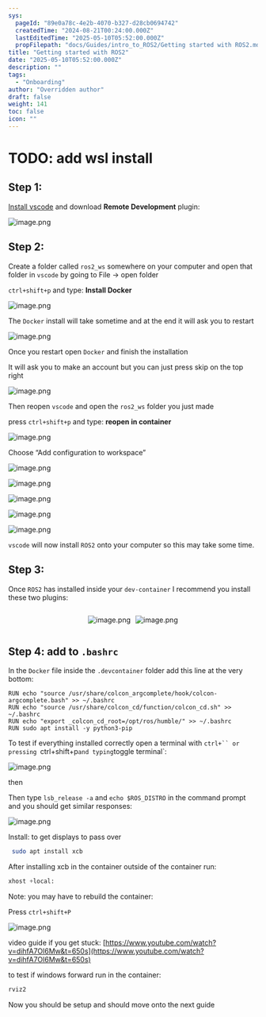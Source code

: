 ```yaml
---
sys:
  pageId: "89e0a78c-4e2b-4070-b327-d28cb0694742"
  createdTime: "2024-08-21T00:24:00.000Z"
  lastEditedTime: "2025-05-10T05:52:00.000Z"
  propFilepath: "docs/Guides/intro_to_ROS2/Getting started with ROS2.md"
title: "Getting started with ROS2"
date: "2025-05-10T05:52:00.000Z"
description: ""
tags:
  - "Onboarding"
author: "Overridden author"
draft: false
weight: 141
toc: false
icon: ""
---
```


# TODO: add wsl install

## Step 1:

[Install vscode](https://code.visualstudio.com/download) and download **Remote Development** plugin:

![image.png](https://prod-files-secure.s3.us-west-2.amazonaws.com/d518164a-d88e-44d1-a4ee-3adb3bd8bce0/efb52993-1881-4a40-b95e-6f020334f022/image.png?X-Amz-Algorithm=AWS4-HMAC-SHA256&X-Amz-Content-Sha256=UNSIGNED-PAYLOAD&X-Amz-Credential=ASIAZI2LB46667S55RU5%2F20250612%2Fus-west-2%2Fs3%2Faws4_request&X-Amz-Date=20250612T150953Z&X-Amz-Expires=3600&X-Amz-Security-Token=IQoJb3JpZ2luX2VjEBYaCXVzLXdlc3QtMiJHMEUCIQDJHSUrly2huzytJ5ypYLvpPUZxVVN00hu3g7W9qSzEgwIgTa7pJeLUsZ%2BfkwdHBj%2F4%2Brd8wESc4ypd7LibcRqyMwsqiAQI7%2F%2F%2F%2F%2F%2F%2F%2F%2F%2F%2FARAAGgw2Mzc0MjMxODM4MDUiDHX7vjK8CAc1jMypeCrcA%2BZhMZhpSHNwSg56Zz1140Wslb3A%2F8XPz4rhiN6dc3piUieDOOlDSKlx8KSo31qEZOprKJ2VL7RbYsqHZqPcLn1oYFvAY2WzjxXpEK7mqV99Nbk9dg5BUVkixNef%2BY9omRjMGjUrMrlwdPAsZ9P4h7CqXzKvA4QvfO91x4WKxgIbSnIzOkbLgAw0WyEw%2FH7aD9QGOQBZeogZC7D2SKipaB0alX0oYwjDIwiL10hsORVHiUTNQJQrnJXFLCi2m2tnWYBS0NfKOMw1BtN%2BaRaXDe719OXdmrZf16T5yaB2G9HkGDd3BfImtiOKrcd8fVpTZf6Hk%2FS3a4WxHLRLH8pP5k6%2FR6HCfOhm1mNMyKfTx%2FkP8nQ89uAcrM53RfKqWrIVyIvuateEoXo%2BKPYOcd%2ByqnrUpVBHlqdjGZRZyvOTOdAFvCOI51LW9c62saZCZpM2ybJ6fhzD%2FDu4X9l0e%2BJma2eDDTUklmYJt0aDiR0iq%2B%2Bm7xLXs1Awx869mqsiRW9cvGr512q%2B1ycxpmqo42PLVwKpkVoGwdd%2FLt07DNwVWFbHLIA0gEaFQipjKCtukrzxuEWgkq0f3jMFtTn3eBpjHbax%2FdnV7E1HOlU3TUpwFl4Vg5kgOW51cTzzD75oMNusq8IGOqUBr5qamNddtcR7YTiuyMDoblsEaMXFmnLlEHYLnp3ItLF8NsMVrkTmF%2FXbV%2BfFgAxRMAb6yi%2BjfkLH6beI7mgYkcrf8PiT7Z62udRX9pjSYqMJzfVpTSZ1Nzy1MqUHDrEbBNPyJ8dzRLTteVZv911hHWn3xSS13NSEtkOC%2FC1quKjPCQjbH%2BW6Qhdo6GZPOmsPsWyLuKE04hu4Q7jJBLntcsbd4IZR&X-Amz-Signature=2ae5e1f268ee95f63bdf4017ff7e9dcc70e86bbc6b6bea873a17b8a149a2b943&X-Amz-SignedHeaders=host&x-amz-checksum-mode=ENABLED&x-id=GetObject)

## Step 2:

Create a folder called `ros2_ws` somewhere on your computer and open that folder in `vscode` by going to File → open folder 

`ctrl+shift+p` and type: **Install Docker**

![image.png](https://prod-files-secure.s3.us-west-2.amazonaws.com/d518164a-d88e-44d1-a4ee-3adb3bd8bce0/2269dc0e-1cd5-47ff-bceb-c04ad9b2eab0/image.png?X-Amz-Algorithm=AWS4-HMAC-SHA256&X-Amz-Content-Sha256=UNSIGNED-PAYLOAD&X-Amz-Credential=ASIAZI2LB46667S55RU5%2F20250612%2Fus-west-2%2Fs3%2Faws4_request&X-Amz-Date=20250612T150953Z&X-Amz-Expires=3600&X-Amz-Security-Token=IQoJb3JpZ2luX2VjEBYaCXVzLXdlc3QtMiJHMEUCIQDJHSUrly2huzytJ5ypYLvpPUZxVVN00hu3g7W9qSzEgwIgTa7pJeLUsZ%2BfkwdHBj%2F4%2Brd8wESc4ypd7LibcRqyMwsqiAQI7%2F%2F%2F%2F%2F%2F%2F%2F%2F%2F%2FARAAGgw2Mzc0MjMxODM4MDUiDHX7vjK8CAc1jMypeCrcA%2BZhMZhpSHNwSg56Zz1140Wslb3A%2F8XPz4rhiN6dc3piUieDOOlDSKlx8KSo31qEZOprKJ2VL7RbYsqHZqPcLn1oYFvAY2WzjxXpEK7mqV99Nbk9dg5BUVkixNef%2BY9omRjMGjUrMrlwdPAsZ9P4h7CqXzKvA4QvfO91x4WKxgIbSnIzOkbLgAw0WyEw%2FH7aD9QGOQBZeogZC7D2SKipaB0alX0oYwjDIwiL10hsORVHiUTNQJQrnJXFLCi2m2tnWYBS0NfKOMw1BtN%2BaRaXDe719OXdmrZf16T5yaB2G9HkGDd3BfImtiOKrcd8fVpTZf6Hk%2FS3a4WxHLRLH8pP5k6%2FR6HCfOhm1mNMyKfTx%2FkP8nQ89uAcrM53RfKqWrIVyIvuateEoXo%2BKPYOcd%2ByqnrUpVBHlqdjGZRZyvOTOdAFvCOI51LW9c62saZCZpM2ybJ6fhzD%2FDu4X9l0e%2BJma2eDDTUklmYJt0aDiR0iq%2B%2Bm7xLXs1Awx869mqsiRW9cvGr512q%2B1ycxpmqo42PLVwKpkVoGwdd%2FLt07DNwVWFbHLIA0gEaFQipjKCtukrzxuEWgkq0f3jMFtTn3eBpjHbax%2FdnV7E1HOlU3TUpwFl4Vg5kgOW51cTzzD75oMNusq8IGOqUBr5qamNddtcR7YTiuyMDoblsEaMXFmnLlEHYLnp3ItLF8NsMVrkTmF%2FXbV%2BfFgAxRMAb6yi%2BjfkLH6beI7mgYkcrf8PiT7Z62udRX9pjSYqMJzfVpTSZ1Nzy1MqUHDrEbBNPyJ8dzRLTteVZv911hHWn3xSS13NSEtkOC%2FC1quKjPCQjbH%2BW6Qhdo6GZPOmsPsWyLuKE04hu4Q7jJBLntcsbd4IZR&X-Amz-Signature=58bc32a10b76f70bf033cbbc3f74df136651fabc269a32c811752b8b2fd79363&X-Amz-SignedHeaders=host&x-amz-checksum-mode=ENABLED&x-id=GetObject)

The `Docker` install will take sometime and at the end it will ask you to restart

![image.png](https://prod-files-secure.s3.us-west-2.amazonaws.com/d518164a-d88e-44d1-a4ee-3adb3bd8bce0/ed233f78-be33-4b1f-b89c-9c346c0e961e/image.png?X-Amz-Algorithm=AWS4-HMAC-SHA256&X-Amz-Content-Sha256=UNSIGNED-PAYLOAD&X-Amz-Credential=ASIAZI2LB46667S55RU5%2F20250612%2Fus-west-2%2Fs3%2Faws4_request&X-Amz-Date=20250612T150953Z&X-Amz-Expires=3600&X-Amz-Security-Token=IQoJb3JpZ2luX2VjEBYaCXVzLXdlc3QtMiJHMEUCIQDJHSUrly2huzytJ5ypYLvpPUZxVVN00hu3g7W9qSzEgwIgTa7pJeLUsZ%2BfkwdHBj%2F4%2Brd8wESc4ypd7LibcRqyMwsqiAQI7%2F%2F%2F%2F%2F%2F%2F%2F%2F%2F%2FARAAGgw2Mzc0MjMxODM4MDUiDHX7vjK8CAc1jMypeCrcA%2BZhMZhpSHNwSg56Zz1140Wslb3A%2F8XPz4rhiN6dc3piUieDOOlDSKlx8KSo31qEZOprKJ2VL7RbYsqHZqPcLn1oYFvAY2WzjxXpEK7mqV99Nbk9dg5BUVkixNef%2BY9omRjMGjUrMrlwdPAsZ9P4h7CqXzKvA4QvfO91x4WKxgIbSnIzOkbLgAw0WyEw%2FH7aD9QGOQBZeogZC7D2SKipaB0alX0oYwjDIwiL10hsORVHiUTNQJQrnJXFLCi2m2tnWYBS0NfKOMw1BtN%2BaRaXDe719OXdmrZf16T5yaB2G9HkGDd3BfImtiOKrcd8fVpTZf6Hk%2FS3a4WxHLRLH8pP5k6%2FR6HCfOhm1mNMyKfTx%2FkP8nQ89uAcrM53RfKqWrIVyIvuateEoXo%2BKPYOcd%2ByqnrUpVBHlqdjGZRZyvOTOdAFvCOI51LW9c62saZCZpM2ybJ6fhzD%2FDu4X9l0e%2BJma2eDDTUklmYJt0aDiR0iq%2B%2Bm7xLXs1Awx869mqsiRW9cvGr512q%2B1ycxpmqo42PLVwKpkVoGwdd%2FLt07DNwVWFbHLIA0gEaFQipjKCtukrzxuEWgkq0f3jMFtTn3eBpjHbax%2FdnV7E1HOlU3TUpwFl4Vg5kgOW51cTzzD75oMNusq8IGOqUBr5qamNddtcR7YTiuyMDoblsEaMXFmnLlEHYLnp3ItLF8NsMVrkTmF%2FXbV%2BfFgAxRMAb6yi%2BjfkLH6beI7mgYkcrf8PiT7Z62udRX9pjSYqMJzfVpTSZ1Nzy1MqUHDrEbBNPyJ8dzRLTteVZv911hHWn3xSS13NSEtkOC%2FC1quKjPCQjbH%2BW6Qhdo6GZPOmsPsWyLuKE04hu4Q7jJBLntcsbd4IZR&X-Amz-Signature=38aad8229fe706192e98b9131526f44e58c9e58502ed08dbd5fb38eb9d9b8c44&X-Amz-SignedHeaders=host&x-amz-checksum-mode=ENABLED&x-id=GetObject)

Once you restart open `Docker` and finish the installation

It will ask you to make an account but you can just press skip on the top right

![image.png](https://prod-files-secure.s3.us-west-2.amazonaws.com/d518164a-d88e-44d1-a4ee-3adb3bd8bce0/21010ad9-1659-4fd9-9f59-9932a09b2a3d/image.png?X-Amz-Algorithm=AWS4-HMAC-SHA256&X-Amz-Content-Sha256=UNSIGNED-PAYLOAD&X-Amz-Credential=ASIAZI2LB46667S55RU5%2F20250612%2Fus-west-2%2Fs3%2Faws4_request&X-Amz-Date=20250612T150953Z&X-Amz-Expires=3600&X-Amz-Security-Token=IQoJb3JpZ2luX2VjEBYaCXVzLXdlc3QtMiJHMEUCIQDJHSUrly2huzytJ5ypYLvpPUZxVVN00hu3g7W9qSzEgwIgTa7pJeLUsZ%2BfkwdHBj%2F4%2Brd8wESc4ypd7LibcRqyMwsqiAQI7%2F%2F%2F%2F%2F%2F%2F%2F%2F%2F%2FARAAGgw2Mzc0MjMxODM4MDUiDHX7vjK8CAc1jMypeCrcA%2BZhMZhpSHNwSg56Zz1140Wslb3A%2F8XPz4rhiN6dc3piUieDOOlDSKlx8KSo31qEZOprKJ2VL7RbYsqHZqPcLn1oYFvAY2WzjxXpEK7mqV99Nbk9dg5BUVkixNef%2BY9omRjMGjUrMrlwdPAsZ9P4h7CqXzKvA4QvfO91x4WKxgIbSnIzOkbLgAw0WyEw%2FH7aD9QGOQBZeogZC7D2SKipaB0alX0oYwjDIwiL10hsORVHiUTNQJQrnJXFLCi2m2tnWYBS0NfKOMw1BtN%2BaRaXDe719OXdmrZf16T5yaB2G9HkGDd3BfImtiOKrcd8fVpTZf6Hk%2FS3a4WxHLRLH8pP5k6%2FR6HCfOhm1mNMyKfTx%2FkP8nQ89uAcrM53RfKqWrIVyIvuateEoXo%2BKPYOcd%2ByqnrUpVBHlqdjGZRZyvOTOdAFvCOI51LW9c62saZCZpM2ybJ6fhzD%2FDu4X9l0e%2BJma2eDDTUklmYJt0aDiR0iq%2B%2Bm7xLXs1Awx869mqsiRW9cvGr512q%2B1ycxpmqo42PLVwKpkVoGwdd%2FLt07DNwVWFbHLIA0gEaFQipjKCtukrzxuEWgkq0f3jMFtTn3eBpjHbax%2FdnV7E1HOlU3TUpwFl4Vg5kgOW51cTzzD75oMNusq8IGOqUBr5qamNddtcR7YTiuyMDoblsEaMXFmnLlEHYLnp3ItLF8NsMVrkTmF%2FXbV%2BfFgAxRMAb6yi%2BjfkLH6beI7mgYkcrf8PiT7Z62udRX9pjSYqMJzfVpTSZ1Nzy1MqUHDrEbBNPyJ8dzRLTteVZv911hHWn3xSS13NSEtkOC%2FC1quKjPCQjbH%2BW6Qhdo6GZPOmsPsWyLuKE04hu4Q7jJBLntcsbd4IZR&X-Amz-Signature=5cfaf4fa24a0a355f1f83391ef51fbb992f1066c76b392f571638ade1ecaa4ab&X-Amz-SignedHeaders=host&x-amz-checksum-mode=ENABLED&x-id=GetObject)

Then reopen `vscode` and open the `ros2_ws` folder you just made

press `ctrl+shift+p` and type: **reopen in container**

![image.png](https://prod-files-secure.s3.us-west-2.amazonaws.com/d518164a-d88e-44d1-a4ee-3adb3bd8bce0/4e93b8c2-41ad-488c-8095-c74205196118/image.png?X-Amz-Algorithm=AWS4-HMAC-SHA256&X-Amz-Content-Sha256=UNSIGNED-PAYLOAD&X-Amz-Credential=ASIAZI2LB46667S55RU5%2F20250612%2Fus-west-2%2Fs3%2Faws4_request&X-Amz-Date=20250612T150953Z&X-Amz-Expires=3600&X-Amz-Security-Token=IQoJb3JpZ2luX2VjEBYaCXVzLXdlc3QtMiJHMEUCIQDJHSUrly2huzytJ5ypYLvpPUZxVVN00hu3g7W9qSzEgwIgTa7pJeLUsZ%2BfkwdHBj%2F4%2Brd8wESc4ypd7LibcRqyMwsqiAQI7%2F%2F%2F%2F%2F%2F%2F%2F%2F%2F%2FARAAGgw2Mzc0MjMxODM4MDUiDHX7vjK8CAc1jMypeCrcA%2BZhMZhpSHNwSg56Zz1140Wslb3A%2F8XPz4rhiN6dc3piUieDOOlDSKlx8KSo31qEZOprKJ2VL7RbYsqHZqPcLn1oYFvAY2WzjxXpEK7mqV99Nbk9dg5BUVkixNef%2BY9omRjMGjUrMrlwdPAsZ9P4h7CqXzKvA4QvfO91x4WKxgIbSnIzOkbLgAw0WyEw%2FH7aD9QGOQBZeogZC7D2SKipaB0alX0oYwjDIwiL10hsORVHiUTNQJQrnJXFLCi2m2tnWYBS0NfKOMw1BtN%2BaRaXDe719OXdmrZf16T5yaB2G9HkGDd3BfImtiOKrcd8fVpTZf6Hk%2FS3a4WxHLRLH8pP5k6%2FR6HCfOhm1mNMyKfTx%2FkP8nQ89uAcrM53RfKqWrIVyIvuateEoXo%2BKPYOcd%2ByqnrUpVBHlqdjGZRZyvOTOdAFvCOI51LW9c62saZCZpM2ybJ6fhzD%2FDu4X9l0e%2BJma2eDDTUklmYJt0aDiR0iq%2B%2Bm7xLXs1Awx869mqsiRW9cvGr512q%2B1ycxpmqo42PLVwKpkVoGwdd%2FLt07DNwVWFbHLIA0gEaFQipjKCtukrzxuEWgkq0f3jMFtTn3eBpjHbax%2FdnV7E1HOlU3TUpwFl4Vg5kgOW51cTzzD75oMNusq8IGOqUBr5qamNddtcR7YTiuyMDoblsEaMXFmnLlEHYLnp3ItLF8NsMVrkTmF%2FXbV%2BfFgAxRMAb6yi%2BjfkLH6beI7mgYkcrf8PiT7Z62udRX9pjSYqMJzfVpTSZ1Nzy1MqUHDrEbBNPyJ8dzRLTteVZv911hHWn3xSS13NSEtkOC%2FC1quKjPCQjbH%2BW6Qhdo6GZPOmsPsWyLuKE04hu4Q7jJBLntcsbd4IZR&X-Amz-Signature=541256ce65d9255b58e366253901e62f364ca5b9524e8b1b9c820c9b2a5a8c5a&X-Amz-SignedHeaders=host&x-amz-checksum-mode=ENABLED&x-id=GetObject)

Choose “Add configuration to workspace”

![image.png](https://prod-files-secure.s3.us-west-2.amazonaws.com/d518164a-d88e-44d1-a4ee-3adb3bd8bce0/9560b282-5060-4989-ba37-97e7b2c22476/image.png?X-Amz-Algorithm=AWS4-HMAC-SHA256&X-Amz-Content-Sha256=UNSIGNED-PAYLOAD&X-Amz-Credential=ASIAZI2LB46667S55RU5%2F20250612%2Fus-west-2%2Fs3%2Faws4_request&X-Amz-Date=20250612T150953Z&X-Amz-Expires=3600&X-Amz-Security-Token=IQoJb3JpZ2luX2VjEBYaCXVzLXdlc3QtMiJHMEUCIQDJHSUrly2huzytJ5ypYLvpPUZxVVN00hu3g7W9qSzEgwIgTa7pJeLUsZ%2BfkwdHBj%2F4%2Brd8wESc4ypd7LibcRqyMwsqiAQI7%2F%2F%2F%2F%2F%2F%2F%2F%2F%2F%2FARAAGgw2Mzc0MjMxODM4MDUiDHX7vjK8CAc1jMypeCrcA%2BZhMZhpSHNwSg56Zz1140Wslb3A%2F8XPz4rhiN6dc3piUieDOOlDSKlx8KSo31qEZOprKJ2VL7RbYsqHZqPcLn1oYFvAY2WzjxXpEK7mqV99Nbk9dg5BUVkixNef%2BY9omRjMGjUrMrlwdPAsZ9P4h7CqXzKvA4QvfO91x4WKxgIbSnIzOkbLgAw0WyEw%2FH7aD9QGOQBZeogZC7D2SKipaB0alX0oYwjDIwiL10hsORVHiUTNQJQrnJXFLCi2m2tnWYBS0NfKOMw1BtN%2BaRaXDe719OXdmrZf16T5yaB2G9HkGDd3BfImtiOKrcd8fVpTZf6Hk%2FS3a4WxHLRLH8pP5k6%2FR6HCfOhm1mNMyKfTx%2FkP8nQ89uAcrM53RfKqWrIVyIvuateEoXo%2BKPYOcd%2ByqnrUpVBHlqdjGZRZyvOTOdAFvCOI51LW9c62saZCZpM2ybJ6fhzD%2FDu4X9l0e%2BJma2eDDTUklmYJt0aDiR0iq%2B%2Bm7xLXs1Awx869mqsiRW9cvGr512q%2B1ycxpmqo42PLVwKpkVoGwdd%2FLt07DNwVWFbHLIA0gEaFQipjKCtukrzxuEWgkq0f3jMFtTn3eBpjHbax%2FdnV7E1HOlU3TUpwFl4Vg5kgOW51cTzzD75oMNusq8IGOqUBr5qamNddtcR7YTiuyMDoblsEaMXFmnLlEHYLnp3ItLF8NsMVrkTmF%2FXbV%2BfFgAxRMAb6yi%2BjfkLH6beI7mgYkcrf8PiT7Z62udRX9pjSYqMJzfVpTSZ1Nzy1MqUHDrEbBNPyJ8dzRLTteVZv911hHWn3xSS13NSEtkOC%2FC1quKjPCQjbH%2BW6Qhdo6GZPOmsPsWyLuKE04hu4Q7jJBLntcsbd4IZR&X-Amz-Signature=01d9b818d926b5a9a1ab697ff1a34dd9ab20988a7c7cda8682a00d22172709ef&X-Amz-SignedHeaders=host&x-amz-checksum-mode=ENABLED&x-id=GetObject)

![image.png](https://prod-files-secure.s3.us-west-2.amazonaws.com/d518164a-d88e-44d1-a4ee-3adb3bd8bce0/2ee63f81-886b-48e8-a553-dc6e5eac99e4/image.png?X-Amz-Algorithm=AWS4-HMAC-SHA256&X-Amz-Content-Sha256=UNSIGNED-PAYLOAD&X-Amz-Credential=ASIAZI2LB46667S55RU5%2F20250612%2Fus-west-2%2Fs3%2Faws4_request&X-Amz-Date=20250612T150953Z&X-Amz-Expires=3600&X-Amz-Security-Token=IQoJb3JpZ2luX2VjEBYaCXVzLXdlc3QtMiJHMEUCIQDJHSUrly2huzytJ5ypYLvpPUZxVVN00hu3g7W9qSzEgwIgTa7pJeLUsZ%2BfkwdHBj%2F4%2Brd8wESc4ypd7LibcRqyMwsqiAQI7%2F%2F%2F%2F%2F%2F%2F%2F%2F%2F%2FARAAGgw2Mzc0MjMxODM4MDUiDHX7vjK8CAc1jMypeCrcA%2BZhMZhpSHNwSg56Zz1140Wslb3A%2F8XPz4rhiN6dc3piUieDOOlDSKlx8KSo31qEZOprKJ2VL7RbYsqHZqPcLn1oYFvAY2WzjxXpEK7mqV99Nbk9dg5BUVkixNef%2BY9omRjMGjUrMrlwdPAsZ9P4h7CqXzKvA4QvfO91x4WKxgIbSnIzOkbLgAw0WyEw%2FH7aD9QGOQBZeogZC7D2SKipaB0alX0oYwjDIwiL10hsORVHiUTNQJQrnJXFLCi2m2tnWYBS0NfKOMw1BtN%2BaRaXDe719OXdmrZf16T5yaB2G9HkGDd3BfImtiOKrcd8fVpTZf6Hk%2FS3a4WxHLRLH8pP5k6%2FR6HCfOhm1mNMyKfTx%2FkP8nQ89uAcrM53RfKqWrIVyIvuateEoXo%2BKPYOcd%2ByqnrUpVBHlqdjGZRZyvOTOdAFvCOI51LW9c62saZCZpM2ybJ6fhzD%2FDu4X9l0e%2BJma2eDDTUklmYJt0aDiR0iq%2B%2Bm7xLXs1Awx869mqsiRW9cvGr512q%2B1ycxpmqo42PLVwKpkVoGwdd%2FLt07DNwVWFbHLIA0gEaFQipjKCtukrzxuEWgkq0f3jMFtTn3eBpjHbax%2FdnV7E1HOlU3TUpwFl4Vg5kgOW51cTzzD75oMNusq8IGOqUBr5qamNddtcR7YTiuyMDoblsEaMXFmnLlEHYLnp3ItLF8NsMVrkTmF%2FXbV%2BfFgAxRMAb6yi%2BjfkLH6beI7mgYkcrf8PiT7Z62udRX9pjSYqMJzfVpTSZ1Nzy1MqUHDrEbBNPyJ8dzRLTteVZv911hHWn3xSS13NSEtkOC%2FC1quKjPCQjbH%2BW6Qhdo6GZPOmsPsWyLuKE04hu4Q7jJBLntcsbd4IZR&X-Amz-Signature=a256d264c49fb9182ecaebfbf2a22e9b01a634e50797f03eeac8ef974746f07c&X-Amz-SignedHeaders=host&x-amz-checksum-mode=ENABLED&x-id=GetObject)

![image.png](https://prod-files-secure.s3.us-west-2.amazonaws.com/d518164a-d88e-44d1-a4ee-3adb3bd8bce0/ae1580b2-b048-407e-aed9-b584224a7a04/image.png?X-Amz-Algorithm=AWS4-HMAC-SHA256&X-Amz-Content-Sha256=UNSIGNED-PAYLOAD&X-Amz-Credential=ASIAZI2LB46667S55RU5%2F20250612%2Fus-west-2%2Fs3%2Faws4_request&X-Amz-Date=20250612T150953Z&X-Amz-Expires=3600&X-Amz-Security-Token=IQoJb3JpZ2luX2VjEBYaCXVzLXdlc3QtMiJHMEUCIQDJHSUrly2huzytJ5ypYLvpPUZxVVN00hu3g7W9qSzEgwIgTa7pJeLUsZ%2BfkwdHBj%2F4%2Brd8wESc4ypd7LibcRqyMwsqiAQI7%2F%2F%2F%2F%2F%2F%2F%2F%2F%2F%2FARAAGgw2Mzc0MjMxODM4MDUiDHX7vjK8CAc1jMypeCrcA%2BZhMZhpSHNwSg56Zz1140Wslb3A%2F8XPz4rhiN6dc3piUieDOOlDSKlx8KSo31qEZOprKJ2VL7RbYsqHZqPcLn1oYFvAY2WzjxXpEK7mqV99Nbk9dg5BUVkixNef%2BY9omRjMGjUrMrlwdPAsZ9P4h7CqXzKvA4QvfO91x4WKxgIbSnIzOkbLgAw0WyEw%2FH7aD9QGOQBZeogZC7D2SKipaB0alX0oYwjDIwiL10hsORVHiUTNQJQrnJXFLCi2m2tnWYBS0NfKOMw1BtN%2BaRaXDe719OXdmrZf16T5yaB2G9HkGDd3BfImtiOKrcd8fVpTZf6Hk%2FS3a4WxHLRLH8pP5k6%2FR6HCfOhm1mNMyKfTx%2FkP8nQ89uAcrM53RfKqWrIVyIvuateEoXo%2BKPYOcd%2ByqnrUpVBHlqdjGZRZyvOTOdAFvCOI51LW9c62saZCZpM2ybJ6fhzD%2FDu4X9l0e%2BJma2eDDTUklmYJt0aDiR0iq%2B%2Bm7xLXs1Awx869mqsiRW9cvGr512q%2B1ycxpmqo42PLVwKpkVoGwdd%2FLt07DNwVWFbHLIA0gEaFQipjKCtukrzxuEWgkq0f3jMFtTn3eBpjHbax%2FdnV7E1HOlU3TUpwFl4Vg5kgOW51cTzzD75oMNusq8IGOqUBr5qamNddtcR7YTiuyMDoblsEaMXFmnLlEHYLnp3ItLF8NsMVrkTmF%2FXbV%2BfFgAxRMAb6yi%2BjfkLH6beI7mgYkcrf8PiT7Z62udRX9pjSYqMJzfVpTSZ1Nzy1MqUHDrEbBNPyJ8dzRLTteVZv911hHWn3xSS13NSEtkOC%2FC1quKjPCQjbH%2BW6Qhdo6GZPOmsPsWyLuKE04hu4Q7jJBLntcsbd4IZR&X-Amz-Signature=e480295320ea023d687096a4ad392ac74ee286d4bb6140e3a38a2ef0cdd99360&X-Amz-SignedHeaders=host&x-amz-checksum-mode=ENABLED&x-id=GetObject)

![image.png](https://prod-files-secure.s3.us-west-2.amazonaws.com/d518164a-d88e-44d1-a4ee-3adb3bd8bce0/53255b28-f75e-430f-b9e3-c0ac8577e42b/image.png?X-Amz-Algorithm=AWS4-HMAC-SHA256&X-Amz-Content-Sha256=UNSIGNED-PAYLOAD&X-Amz-Credential=ASIAZI2LB46667S55RU5%2F20250612%2Fus-west-2%2Fs3%2Faws4_request&X-Amz-Date=20250612T150953Z&X-Amz-Expires=3600&X-Amz-Security-Token=IQoJb3JpZ2luX2VjEBYaCXVzLXdlc3QtMiJHMEUCIQDJHSUrly2huzytJ5ypYLvpPUZxVVN00hu3g7W9qSzEgwIgTa7pJeLUsZ%2BfkwdHBj%2F4%2Brd8wESc4ypd7LibcRqyMwsqiAQI7%2F%2F%2F%2F%2F%2F%2F%2F%2F%2F%2FARAAGgw2Mzc0MjMxODM4MDUiDHX7vjK8CAc1jMypeCrcA%2BZhMZhpSHNwSg56Zz1140Wslb3A%2F8XPz4rhiN6dc3piUieDOOlDSKlx8KSo31qEZOprKJ2VL7RbYsqHZqPcLn1oYFvAY2WzjxXpEK7mqV99Nbk9dg5BUVkixNef%2BY9omRjMGjUrMrlwdPAsZ9P4h7CqXzKvA4QvfO91x4WKxgIbSnIzOkbLgAw0WyEw%2FH7aD9QGOQBZeogZC7D2SKipaB0alX0oYwjDIwiL10hsORVHiUTNQJQrnJXFLCi2m2tnWYBS0NfKOMw1BtN%2BaRaXDe719OXdmrZf16T5yaB2G9HkGDd3BfImtiOKrcd8fVpTZf6Hk%2FS3a4WxHLRLH8pP5k6%2FR6HCfOhm1mNMyKfTx%2FkP8nQ89uAcrM53RfKqWrIVyIvuateEoXo%2BKPYOcd%2ByqnrUpVBHlqdjGZRZyvOTOdAFvCOI51LW9c62saZCZpM2ybJ6fhzD%2FDu4X9l0e%2BJma2eDDTUklmYJt0aDiR0iq%2B%2Bm7xLXs1Awx869mqsiRW9cvGr512q%2B1ycxpmqo42PLVwKpkVoGwdd%2FLt07DNwVWFbHLIA0gEaFQipjKCtukrzxuEWgkq0f3jMFtTn3eBpjHbax%2FdnV7E1HOlU3TUpwFl4Vg5kgOW51cTzzD75oMNusq8IGOqUBr5qamNddtcR7YTiuyMDoblsEaMXFmnLlEHYLnp3ItLF8NsMVrkTmF%2FXbV%2BfFgAxRMAb6yi%2BjfkLH6beI7mgYkcrf8PiT7Z62udRX9pjSYqMJzfVpTSZ1Nzy1MqUHDrEbBNPyJ8dzRLTteVZv911hHWn3xSS13NSEtkOC%2FC1quKjPCQjbH%2BW6Qhdo6GZPOmsPsWyLuKE04hu4Q7jJBLntcsbd4IZR&X-Amz-Signature=b11f432258bed6e8a84f0610de568518865d755471f5df80b99009d6e59f67a6&X-Amz-SignedHeaders=host&x-amz-checksum-mode=ENABLED&x-id=GetObject)

![image.png](https://prod-files-secure.s3.us-west-2.amazonaws.com/d518164a-d88e-44d1-a4ee-3adb3bd8bce0/7c562767-5af9-4ffb-97d1-327bcdf4ee00/image.png?X-Amz-Algorithm=AWS4-HMAC-SHA256&X-Amz-Content-Sha256=UNSIGNED-PAYLOAD&X-Amz-Credential=ASIAZI2LB46667S55RU5%2F20250612%2Fus-west-2%2Fs3%2Faws4_request&X-Amz-Date=20250612T150953Z&X-Amz-Expires=3600&X-Amz-Security-Token=IQoJb3JpZ2luX2VjEBYaCXVzLXdlc3QtMiJHMEUCIQDJHSUrly2huzytJ5ypYLvpPUZxVVN00hu3g7W9qSzEgwIgTa7pJeLUsZ%2BfkwdHBj%2F4%2Brd8wESc4ypd7LibcRqyMwsqiAQI7%2F%2F%2F%2F%2F%2F%2F%2F%2F%2F%2FARAAGgw2Mzc0MjMxODM4MDUiDHX7vjK8CAc1jMypeCrcA%2BZhMZhpSHNwSg56Zz1140Wslb3A%2F8XPz4rhiN6dc3piUieDOOlDSKlx8KSo31qEZOprKJ2VL7RbYsqHZqPcLn1oYFvAY2WzjxXpEK7mqV99Nbk9dg5BUVkixNef%2BY9omRjMGjUrMrlwdPAsZ9P4h7CqXzKvA4QvfO91x4WKxgIbSnIzOkbLgAw0WyEw%2FH7aD9QGOQBZeogZC7D2SKipaB0alX0oYwjDIwiL10hsORVHiUTNQJQrnJXFLCi2m2tnWYBS0NfKOMw1BtN%2BaRaXDe719OXdmrZf16T5yaB2G9HkGDd3BfImtiOKrcd8fVpTZf6Hk%2FS3a4WxHLRLH8pP5k6%2FR6HCfOhm1mNMyKfTx%2FkP8nQ89uAcrM53RfKqWrIVyIvuateEoXo%2BKPYOcd%2ByqnrUpVBHlqdjGZRZyvOTOdAFvCOI51LW9c62saZCZpM2ybJ6fhzD%2FDu4X9l0e%2BJma2eDDTUklmYJt0aDiR0iq%2B%2Bm7xLXs1Awx869mqsiRW9cvGr512q%2B1ycxpmqo42PLVwKpkVoGwdd%2FLt07DNwVWFbHLIA0gEaFQipjKCtukrzxuEWgkq0f3jMFtTn3eBpjHbax%2FdnV7E1HOlU3TUpwFl4Vg5kgOW51cTzzD75oMNusq8IGOqUBr5qamNddtcR7YTiuyMDoblsEaMXFmnLlEHYLnp3ItLF8NsMVrkTmF%2FXbV%2BfFgAxRMAb6yi%2BjfkLH6beI7mgYkcrf8PiT7Z62udRX9pjSYqMJzfVpTSZ1Nzy1MqUHDrEbBNPyJ8dzRLTteVZv911hHWn3xSS13NSEtkOC%2FC1quKjPCQjbH%2BW6Qhdo6GZPOmsPsWyLuKE04hu4Q7jJBLntcsbd4IZR&X-Amz-Signature=4bde5aacee86a81323976e60165f52d4c20bdd079b37b615ad02d5bdefb3dabc&X-Amz-SignedHeaders=host&x-amz-checksum-mode=ENABLED&x-id=GetObject)

`vscode` will now install `ROS2` onto your computer so this may take some time.

## Step 3:

Once `ROS2` has installed inside your `dev-container` I recommend you install these two plugins:

<div style="display: flex;flex-direction: row; column-gap:10px; max-width: 630px;justify-content: center;">
<div>

![image.png](https://prod-files-secure.s3.us-west-2.amazonaws.com/d518164a-d88e-44d1-a4ee-3adb3bd8bce0/3fc3d550-5a54-4ba1-ba6b-faa01cdb7369/image.png?X-Amz-Algorithm=AWS4-HMAC-SHA256&X-Amz-Content-Sha256=UNSIGNED-PAYLOAD&X-Amz-Credential=ASIAZI2LB46675BLBRN7%2F20250612%2Fus-west-2%2Fs3%2Faws4_request&X-Amz-Date=20250612T150957Z&X-Amz-Expires=3600&X-Amz-Security-Token=IQoJb3JpZ2luX2VjEBQaCXVzLXdlc3QtMiJIMEYCIQCq754Fh6CLHRAE54R3tQWw7VcK8cFvV4mpnts5jvza0QIhAOFDx%2Bzi9QHUJuktqIMpRLd8%2BVG5xwuB71fd6%2FXiV7tmKogECO3%2F%2F%2F%2F%2F%2F%2F%2F%2F%2FwEQABoMNjM3NDIzMTgzODA1Igx4vkC3riSmT2oV%2Focq3APjOGbdI52tMncgs5t7hY0M2UGtiUEzV%2BHlCLFuWK7TH8cvlL%2F9sworzfx2dKBjgWhe11DZFRDYDOL27S3eaTncuLoOz6APumoqO%2FJDev3CDpRbzFJ4T3eFGrF9DKHKnnrVUZs3yBX%2FQn1FV3I%2Fdbfs6WAWZgnE1lbE1Y%2FflE%2F6l85%2BcjTr4g2Zv%2B9wOwIeDer9TKT47hNNPwWzUy6X6n5Bm9%2BqWyYBY%2Boz1miQxktSFB%2F5zZaE8Q2gG0KmxoGWgrGvEJx4oT9LYTjqlNbGo4mb6zSaTj0p4JmwUEFWIp1xmyR6lR%2BPq08K%2BJOIapBNqa65gg%2B81QwahAjPWjQttgUMEYfXJW8bZMWYPr3ENzQFsqGRqyd2%2Bg%2BFK2a0sOsxjs0rtu0XDu4z1tey5aYY08x8mUCBuBb%2BUb6Te%2F8valkPgQWug9PQ9Xj3%2Fp%2BGyY%2FFpbiQpsPpEDw2FnkRAhRXYzwrynBptCzeBlEEwTLOU147GLwdIREEbWzQABU8IJx%2Byf%2BH5xi2Q4qB1fthie%2FAzIcABqge5F0ok7ShQHoRIrMWVOgDPXn6turNfPnQ5K239%2BhFgGok9eEcbfOeBI3JInMaxMqhNBjuueXqBkqp9UhcNdh7yPG0Os9HN%2FaViTD28qrCBjqkAeDAhpuO0j36VVl3XIkpBqURh5mH8cD3L4TaMHNxWooeB4BWdAdUNyi3k%2BCtIdGkkxWK%2FbWj9dUnTPie2EenLYgZOaJbHbt%2BPPRqwchC1Iqk7ZypjP6yzp7QUaaNDIHLok5qnXXqSzGGvp5EJbg5tQvN1eQ7PkTXr3WCJurZ8zL776tb%2FkusKKGHvpja1tvmnPOrNDReIcSJeMjty0zrAyd1zwrf&X-Amz-Signature=4c7dee17e8705ab5ed835e67b38ef94cd3a1923fadb66071754d85b62e2e54e5&X-Amz-SignedHeaders=host&x-amz-checksum-mode=ENABLED&x-id=GetObject)

</div>
<div>

![image.png](https://prod-files-secure.s3.us-west-2.amazonaws.com/d518164a-d88e-44d1-a4ee-3adb3bd8bce0/d994cc66-13c2-4093-a5a3-f84cf4601a82/image.png?X-Amz-Algorithm=AWS4-HMAC-SHA256&X-Amz-Content-Sha256=UNSIGNED-PAYLOAD&X-Amz-Credential=ASIAZI2LB4662EY7CUSK%2F20250612%2Fus-west-2%2Fs3%2Faws4_request&X-Amz-Date=20250612T150958Z&X-Amz-Expires=3600&X-Amz-Security-Token=IQoJb3JpZ2luX2VjEBcaCXVzLXdlc3QtMiJGMEQCIAej0B2XTa%2BaFKkBmAiSA73MGDKtr%2FL%2BAN58XXLMY6HTAiBefEPkHopnIsryx1jgjYI2aAKE6Tz7sbkVm%2BV%2BMqUWlSqIBAjw%2F%2F%2F%2F%2F%2F%2F%2F%2F%2F8BEAAaDDYzNzQyMzE4MzgwNSIM%2FBjIPYOdO%2BpuI8tjKtwDCYLlH4klpr27hX2XWsdqqWLfIjjrmpZ4aOemOQ5j8428pRNFV4tj%2FF%2BAoMZ7KepEF%2FkkTUkFefFJ6KRmo0rQDx9PHXm4DbBnFURLX70JIMrun0x9GEYh%2FyFPhcn6OpSx4XRKMjhCLo6cdfmNb3HBcOKo%2B7bXBt8Dh58osGGR4etBG8sBBG8Cr%2BeBEfsygr4cnutcFU0QNv2Tnvj4e70Tzp5JL5LhXeNpukibc0WHWeg4lfxqM2zsCxWAqSuZc5yYtUpUPYAxP1QPkrzJ8hhTDDwKg44q4j0S3BA9H0Du60whlkBjaZx86Tx%2FDZjp3km45hVhR32z58E3NxJzbhETGYEfJUL9JhhTWVHYZ7wehCEXAI8F8f96zXxNXHjJvjpTQBR5Lf55HEDGq7sQVfku2nbaTQbHexCv%2FihRqbGlXstPb4fWgwXQIYsgWhfB28mWeQmxYpEqxmqKoEsOBNZIt%2BNiXr9%2BmU6OPifhprguE7ji%2BXtS3KJ9fdbPvn4uZ3N0jeDlfG%2BJnCjOaj5JRVE5GuPhFzvpdd4hsxrvWYvGcL2U4BE6nnk%2BNqod1C0vPUJbqTlmAkehFL0bcl6yxZ%2B2bh%2F7N0hKuDFYhigpAH1QZKLh74yL5VzDEEDdRl4wwcmrwgY6pgHMPYm2fcpg8h0zFYbKUHES0p7cMJ8Q8St0MuF7o4BjCh8HoIMshp2IjhvKqVVTYfGMwYR75aeDfhZ88heMGLPmdhupzojbIQAi92MKYiNZRfZAREBOg7vRyxIvtLAosc3FiFRSAzyi6ii11%2FWTm%2BLn39Mxuu3EFVhbRfHiDx5JHMF6WUiPjK5bv3pLsZrdrBb%2BQRJW6UM53y1biConRHxLkOd7Uf9j&X-Amz-Signature=77eb0a707326044161b6ef480e469eeacf01d870474a2d6e535e59de6f058fe5&X-Amz-SignedHeaders=host&x-amz-checksum-mode=ENABLED&x-id=GetObject)

</div>
</div>

## Step 4: add to `.bashrc`

In the `Docker` file inside the `.devcontainer` folder add this line at the very bottom: 

```docker
RUN echo "source /usr/share/colcon_argcomplete/hook/colcon-argcomplete.bash" >> ~/.bashrc
RUN echo "source /usr/share/colcon_cd/function/colcon_cd.sh" >> ~/.bashrc
RUN echo "export _colcon_cd_root=/opt/ros/humble/" >> ~/.bashrc
RUN sudo apt install -y python3-pip 
```

To test if everything installed correctly open a terminal with `ctrl+`` or pressing `ctrl+shift+p` and typing `toggle terminal`:

![image.png](https://prod-files-secure.s3.us-west-2.amazonaws.com/d518164a-d88e-44d1-a4ee-3adb3bd8bce0/6a4943d8-b04e-4c02-9a58-775f3384d1a5/image.png?X-Amz-Algorithm=AWS4-HMAC-SHA256&X-Amz-Content-Sha256=UNSIGNED-PAYLOAD&X-Amz-Credential=ASIAZI2LB46667S55RU5%2F20250612%2Fus-west-2%2Fs3%2Faws4_request&X-Amz-Date=20250612T150953Z&X-Amz-Expires=3600&X-Amz-Security-Token=IQoJb3JpZ2luX2VjEBYaCXVzLXdlc3QtMiJHMEUCIQDJHSUrly2huzytJ5ypYLvpPUZxVVN00hu3g7W9qSzEgwIgTa7pJeLUsZ%2BfkwdHBj%2F4%2Brd8wESc4ypd7LibcRqyMwsqiAQI7%2F%2F%2F%2F%2F%2F%2F%2F%2F%2F%2FARAAGgw2Mzc0MjMxODM4MDUiDHX7vjK8CAc1jMypeCrcA%2BZhMZhpSHNwSg56Zz1140Wslb3A%2F8XPz4rhiN6dc3piUieDOOlDSKlx8KSo31qEZOprKJ2VL7RbYsqHZqPcLn1oYFvAY2WzjxXpEK7mqV99Nbk9dg5BUVkixNef%2BY9omRjMGjUrMrlwdPAsZ9P4h7CqXzKvA4QvfO91x4WKxgIbSnIzOkbLgAw0WyEw%2FH7aD9QGOQBZeogZC7D2SKipaB0alX0oYwjDIwiL10hsORVHiUTNQJQrnJXFLCi2m2tnWYBS0NfKOMw1BtN%2BaRaXDe719OXdmrZf16T5yaB2G9HkGDd3BfImtiOKrcd8fVpTZf6Hk%2FS3a4WxHLRLH8pP5k6%2FR6HCfOhm1mNMyKfTx%2FkP8nQ89uAcrM53RfKqWrIVyIvuateEoXo%2BKPYOcd%2ByqnrUpVBHlqdjGZRZyvOTOdAFvCOI51LW9c62saZCZpM2ybJ6fhzD%2FDu4X9l0e%2BJma2eDDTUklmYJt0aDiR0iq%2B%2Bm7xLXs1Awx869mqsiRW9cvGr512q%2B1ycxpmqo42PLVwKpkVoGwdd%2FLt07DNwVWFbHLIA0gEaFQipjKCtukrzxuEWgkq0f3jMFtTn3eBpjHbax%2FdnV7E1HOlU3TUpwFl4Vg5kgOW51cTzzD75oMNusq8IGOqUBr5qamNddtcR7YTiuyMDoblsEaMXFmnLlEHYLnp3ItLF8NsMVrkTmF%2FXbV%2BfFgAxRMAb6yi%2BjfkLH6beI7mgYkcrf8PiT7Z62udRX9pjSYqMJzfVpTSZ1Nzy1MqUHDrEbBNPyJ8dzRLTteVZv911hHWn3xSS13NSEtkOC%2FC1quKjPCQjbH%2BW6Qhdo6GZPOmsPsWyLuKE04hu4Q7jJBLntcsbd4IZR&X-Amz-Signature=ce3b65cf0f8704a689943484e37d51cea56b945237230f795a4b503547a91dd9&X-Amz-SignedHeaders=host&x-amz-checksum-mode=ENABLED&x-id=GetObject)

then 

Then type `lsb_release -a` and `echo $ROS_DISTRO` in the command prompt and you should get similar responses:

![image.png](https://prod-files-secure.s3.us-west-2.amazonaws.com/d518164a-d88e-44d1-a4ee-3adb3bd8bce0/3e635dec-a805-4e85-8b9e-d000e5b71a4e/image.png?X-Amz-Algorithm=AWS4-HMAC-SHA256&X-Amz-Content-Sha256=UNSIGNED-PAYLOAD&X-Amz-Credential=ASIAZI2LB46667S55RU5%2F20250612%2Fus-west-2%2Fs3%2Faws4_request&X-Amz-Date=20250612T150953Z&X-Amz-Expires=3600&X-Amz-Security-Token=IQoJb3JpZ2luX2VjEBYaCXVzLXdlc3QtMiJHMEUCIQDJHSUrly2huzytJ5ypYLvpPUZxVVN00hu3g7W9qSzEgwIgTa7pJeLUsZ%2BfkwdHBj%2F4%2Brd8wESc4ypd7LibcRqyMwsqiAQI7%2F%2F%2F%2F%2F%2F%2F%2F%2F%2F%2FARAAGgw2Mzc0MjMxODM4MDUiDHX7vjK8CAc1jMypeCrcA%2BZhMZhpSHNwSg56Zz1140Wslb3A%2F8XPz4rhiN6dc3piUieDOOlDSKlx8KSo31qEZOprKJ2VL7RbYsqHZqPcLn1oYFvAY2WzjxXpEK7mqV99Nbk9dg5BUVkixNef%2BY9omRjMGjUrMrlwdPAsZ9P4h7CqXzKvA4QvfO91x4WKxgIbSnIzOkbLgAw0WyEw%2FH7aD9QGOQBZeogZC7D2SKipaB0alX0oYwjDIwiL10hsORVHiUTNQJQrnJXFLCi2m2tnWYBS0NfKOMw1BtN%2BaRaXDe719OXdmrZf16T5yaB2G9HkGDd3BfImtiOKrcd8fVpTZf6Hk%2FS3a4WxHLRLH8pP5k6%2FR6HCfOhm1mNMyKfTx%2FkP8nQ89uAcrM53RfKqWrIVyIvuateEoXo%2BKPYOcd%2ByqnrUpVBHlqdjGZRZyvOTOdAFvCOI51LW9c62saZCZpM2ybJ6fhzD%2FDu4X9l0e%2BJma2eDDTUklmYJt0aDiR0iq%2B%2Bm7xLXs1Awx869mqsiRW9cvGr512q%2B1ycxpmqo42PLVwKpkVoGwdd%2FLt07DNwVWFbHLIA0gEaFQipjKCtukrzxuEWgkq0f3jMFtTn3eBpjHbax%2FdnV7E1HOlU3TUpwFl4Vg5kgOW51cTzzD75oMNusq8IGOqUBr5qamNddtcR7YTiuyMDoblsEaMXFmnLlEHYLnp3ItLF8NsMVrkTmF%2FXbV%2BfFgAxRMAb6yi%2BjfkLH6beI7mgYkcrf8PiT7Z62udRX9pjSYqMJzfVpTSZ1Nzy1MqUHDrEbBNPyJ8dzRLTteVZv911hHWn3xSS13NSEtkOC%2FC1quKjPCQjbH%2BW6Qhdo6GZPOmsPsWyLuKE04hu4Q7jJBLntcsbd4IZR&X-Amz-Signature=44e0c7474e9587fbbe1d4eb8502e35f60dac9bc0f5ac9563013445a1f0b40869&X-Amz-SignedHeaders=host&x-amz-checksum-mode=ENABLED&x-id=GetObject)

Install:  to get displays to pass over

```bash
 sudo apt install xcb
```

After installing xcb in the container outside of the container run:

```python
xhost +local:
```

Note: you may have to rebuild the container:

Press `ctrl+shift+P`

![image.png](https://prod-files-secure.s3.us-west-2.amazonaws.com/d518164a-d88e-44d1-a4ee-3adb3bd8bce0/6c2be660-2618-4c38-9c26-53554f7a0b7b/image.png?X-Amz-Algorithm=AWS4-HMAC-SHA256&X-Amz-Content-Sha256=UNSIGNED-PAYLOAD&X-Amz-Credential=ASIAZI2LB46667S55RU5%2F20250612%2Fus-west-2%2Fs3%2Faws4_request&X-Amz-Date=20250612T150953Z&X-Amz-Expires=3600&X-Amz-Security-Token=IQoJb3JpZ2luX2VjEBYaCXVzLXdlc3QtMiJHMEUCIQDJHSUrly2huzytJ5ypYLvpPUZxVVN00hu3g7W9qSzEgwIgTa7pJeLUsZ%2BfkwdHBj%2F4%2Brd8wESc4ypd7LibcRqyMwsqiAQI7%2F%2F%2F%2F%2F%2F%2F%2F%2F%2F%2FARAAGgw2Mzc0MjMxODM4MDUiDHX7vjK8CAc1jMypeCrcA%2BZhMZhpSHNwSg56Zz1140Wslb3A%2F8XPz4rhiN6dc3piUieDOOlDSKlx8KSo31qEZOprKJ2VL7RbYsqHZqPcLn1oYFvAY2WzjxXpEK7mqV99Nbk9dg5BUVkixNef%2BY9omRjMGjUrMrlwdPAsZ9P4h7CqXzKvA4QvfO91x4WKxgIbSnIzOkbLgAw0WyEw%2FH7aD9QGOQBZeogZC7D2SKipaB0alX0oYwjDIwiL10hsORVHiUTNQJQrnJXFLCi2m2tnWYBS0NfKOMw1BtN%2BaRaXDe719OXdmrZf16T5yaB2G9HkGDd3BfImtiOKrcd8fVpTZf6Hk%2FS3a4WxHLRLH8pP5k6%2FR6HCfOhm1mNMyKfTx%2FkP8nQ89uAcrM53RfKqWrIVyIvuateEoXo%2BKPYOcd%2ByqnrUpVBHlqdjGZRZyvOTOdAFvCOI51LW9c62saZCZpM2ybJ6fhzD%2FDu4X9l0e%2BJma2eDDTUklmYJt0aDiR0iq%2B%2Bm7xLXs1Awx869mqsiRW9cvGr512q%2B1ycxpmqo42PLVwKpkVoGwdd%2FLt07DNwVWFbHLIA0gEaFQipjKCtukrzxuEWgkq0f3jMFtTn3eBpjHbax%2FdnV7E1HOlU3TUpwFl4Vg5kgOW51cTzzD75oMNusq8IGOqUBr5qamNddtcR7YTiuyMDoblsEaMXFmnLlEHYLnp3ItLF8NsMVrkTmF%2FXbV%2BfFgAxRMAb6yi%2BjfkLH6beI7mgYkcrf8PiT7Z62udRX9pjSYqMJzfVpTSZ1Nzy1MqUHDrEbBNPyJ8dzRLTteVZv911hHWn3xSS13NSEtkOC%2FC1quKjPCQjbH%2BW6Qhdo6GZPOmsPsWyLuKE04hu4Q7jJBLntcsbd4IZR&X-Amz-Signature=633459c48a832fa4083c2cdfc580efb717528e01376aa10d988a6e05fd632db7&X-Amz-SignedHeaders=host&x-amz-checksum-mode=ENABLED&x-id=GetObject)

video guide if you get stuck: [https://www.youtube.com/watch?v=dihfA7Ol6Mw&t=650s](https://www.youtube.com/watch?v=dihfA7Ol6Mw&t=650s)

to test if windows forward run in the container:

```bash
rviz2
```

Now you should be setup and should move onto the next guide 
